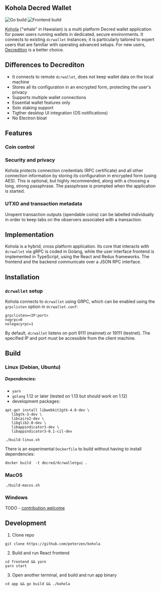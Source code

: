 ## Kohola Decred Wallet 

![Go build](https://github.com/peterzen/kohola/workflows/Go%20build/badge.svg)
![Frontend build](https://github.com/peterzen/kohola/workflows/Frontend%20build/badge.svg)

<abbr title="'Kohola' means 'whale' in Hawaiian">Kohola</abbr> ("whale" in Hawaiian) is a multi platform Decred wallet application for power users running wallets in dedicated, secure environments.  It connects to existing `dcrwallet` instances; it is particularly tailored to expert users that are familiar with operating advanced setups.  For new users, [Decrediton](https://github.com/decred/decrediton) is a better choice.

## Differences to Decrediton

 * It connects to remote `dcrwallet`, does not keep wallet data on the local machine
 * Stores all its configuration in an encrypted form, protecting the user's privacy
 * Supports multiple wallet connections
 * Essential wallet features only
 * Solo staking support
 * Tigther desktop UI integration (OS notifications)
 * No Electron bloat

## Features

### Coin control

### Security and privacy

Kohola protects connection credentials (RPC certificate) and all other connection information by storing its configuration in encrypted form (using AES).  This is optional, but highly recommended, along with a choosing a long, strong passphrase.  The passphrase is prompted when the application is started.

### UTXO and transaction metadata

Unspent transaction outputs (spendable coins) can be labelled individually in order to keep tabs on the observers associated with a transaction.

## Implementation

Kohola is a hybrid, cross platform application.  Its core that interacts with `dcrwallet` via gRPC is coded in Golang, while the user interface frontend is implemented in TypeScript, using the React and Redux frameworks.  The frontend and the backend communicate over a JSON RPC interface.

## Installation

### `dcrwallet` setup

Kohola connects to `dcrwallet` using GRPC, which can be enabled using the `grpclisten` option in `dcrwallet.conf`:

```
grpclisten=<IP:port>
nogrpc=0
nolegacyrpc=1
```

By default, `dcrwallet` listens on port 9111 (mainnet) or 19111 (testnet).  The specified IP and port must be accessible from the client machine.

## Build

### Linux (Debian, Ubuntu)

##### Dependencies:

 * `yarn`
 * `golang` 1.12 or later (tested on 1.13 but should work on 1.12)
 * development packages:
 ```
 apt-get install libwebkit2gtk-4.0-dev \
	libgtk-3-dev \
	libcairo2-dev \
	libglib2.0-dev \
	libappindicator3-dev \
	libappindicator3-0.1-cil-dev
```

`./build-linux.sh`

There is an experimental `Dockerfile` to build without having to install  dependencies:

`docker build  -t decred/dcrwalletgui .`

### MacOS

`./build-macos.sh`


### Windows

TODO - [contribution welcome](https://github.com/peterzen/kohola/issues/8)

## Development

1. Clone repo

`git clone https://github.com/peterzen/kohola`

2. Build and run React frontend 

```
cd frontend && yarn
yarn start
```

3. Open another terminal, and build and run app binary

`cd app && go build && ./kohola`

